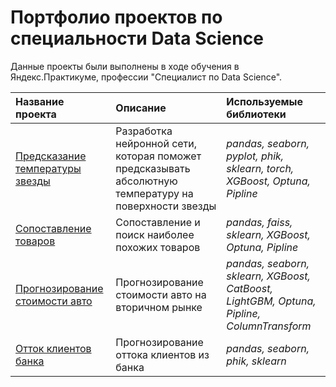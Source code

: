 # Портфолио проектов по специальности Data Science

Данные проекты были выполнены в ходе обучения в Яндекс.Практикуме, профессии "Специалист по Data Science".

| Название проекта | Описание | Используемые библиотеки | 
| :---------------------- | :---------------------- | :---------------------- |
| [Предсказание температуры звезды](big_cities_music) |  Разработка нейронной сети, которая поможет предсказывать абсолютную температуру на поверхности звезды| *pandas, seaborn, pyplot, phik, sklearn, torch, XGBoost, Optuna, Pipline* |
| [Сопоставление товаров](big_cities_music) | Сопоставление и поиск наиболее похожих товаров | *pandas, faiss, sklearn, XGBoost, Optuna, Pipline* |
| [Прогнозирование стоимости авто](big_cities_music) | Прогнозирование стоимости авто на вторичном рынке | *pandas, seaborn, sklearn, XGBoost, CatBoost, LightGBM, Optuna, Pipline, ColumnTransform* |
| [Отток клиентов банка](big_cities_music) | Прогнозирование оттока клиентов из банка| *pandas, seaborn, phik, sklearn* |
